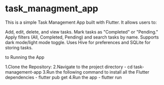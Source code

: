 # task_managment_app

This is a simple Task Management App built with Flutter. It allows users to:

Add, edit, delete, and view tasks.
Mark tasks as "Completed" or "Pending."
Apply filters (All, Completed, Pending) and search tasks by name.
Supports dark mode/light mode toggle.
Uses Hive for preferences and SQLite for storing tasks.

to Running the App

1.Clone the Repository:
2.Navigate to the project directory - cd task-management-app
3.Run the following command to install all the Flutter dependencies - flutter pub get
4.Run the app - flutter run



